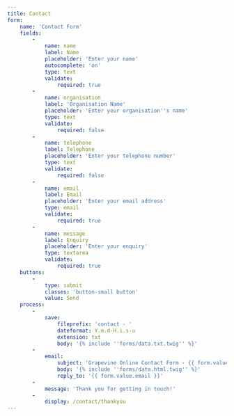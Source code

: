 ```yaml
---
title: Contact
form:
    name: 'Contact Form'
    fields:
        -
            name: name
            label: Name
            placeholder: 'Enter your name'
            autocomplete: 'on'
            type: text
            validate:
                required: true
        -
            name: organisation
            label: 'Organisation Name'
            placeholder: 'Enter your organisation''s name'
            type: text
            validate:
                required: false
        -
            name: telephone
            label: Telephone
            placeholder: 'Enter your telephone number'
            type: text
            validate:
                required: false
        -
            name: email
            label: Email
            placeholder: 'Enter your email address'
            type: email
            validate:
                required: true
        -
            name: message
            label: Enquiry
            placeholder: 'Enter your enquiry'
            type: textarea
            validate:
                required: true
    buttons:
        -
            type: submit
            classes: 'button-small button'
            value: Send
    process:
        -
            save:
                fileprefix: 'contact - '
                dateformat: Y.m.d-H.i.s-u
                extension: txt
                body: '{% include ''forms/data.txt.twig'' %}'
        -
            email:
                subject: 'Grapevine Online Contact Form - {{ form.value.name|e }}'
                body: '{% include ''forms/data.html.twig'' %}'
                reply_to: '{{ form.value.email }}'
        -
            message: 'Thank you for getting in touch!'
        -
            display: /contact/thankyou
---
```


